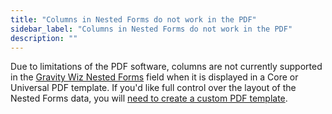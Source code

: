 ```yaml
---
title: "Columns in Nested Forms do not work in the PDF"
sidebar_label: "Columns in Nested Forms do not work in the PDF"
description: ""
---
```


Due to limitations of the PDF software, columns are not currently supported in the [Gravity Wiz Nested Forms](https://gravitywiz.com/documentation/gravity-forms-nested-forms/?ref=78) field when it is displayed in a Core or Universal PDF template. If you'd like full control over the layout of the Nested Forms data, you will [need to create a custom PDF template](start-customising.md).